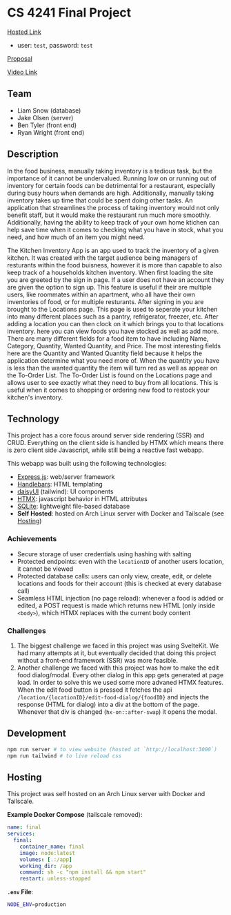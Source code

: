 # CS 4241 Final Project

[Hosted Link](https://final.tempel-alpha.ts.net)
 - user: `test`, password: `test`

[Proposal](PROPOSAL.md)

[Video Link](https://youtu.be/xcT_byKhagc)

## Team
 - Liam Snow (database)
 - Jake Olsen (server)
 - Ben Tyler (front end)
 - Ryan Wright (front end)

## Description
In the food business, manually taking inventory is a tedious task, but the importance of it cannot be undervalued. Running low on or running out of inventory for certain foods can be detrimental for a restaurant, especially during busy hours when demands are high. Additionally, manually taking inventory takes up time that could be spent doing other tasks. An application that streamlines the process of taking inventory would not only benefit staff, but it would make the restaurant run much more smoothly. Additionally, having the ability to keep track of your own home ktichen can help save time when it comes to checking what you have in stock, what you need, and how much of an item you might need.

The Kitchen Inventory App is an app used to track the inventory of a given kitchen. It was created with the target audience being managers of resturants within the food buisness, however it is more than capable to also keep track of a households kitchen inventory. When first loading the site you are greeted by the sign in page. If a user does not have an account they are given the option to sign up. This feature is useful if their are multiple users, like roommates within an apartment, who all have their own inventories of food, or for multiple resturants. After signing in you are brought to the Locations page. This page is used to seperate your kitchen into many different places such as a pantry, refrigerator, freezer, etc. After adding a location you can then clock on it which brings you to that locations inventory. here you can view foods you have stocked as well as add more. There are many different fields for a food item to have including Name, Category, Quantity, Wanted Quantity, and Price. The most interesting fields here are the Quantity and Wanted Quantity field because it helps the application determine what you need more of. When the quantity you have is less than the wanted quantity the item will turn red as well as appear on the To-Order List. The To-Order List is found on the Locations page and allows user to see exactly what they need to buy from all locations. This is useful when it comes to shopping or ordering new food to restock your kitchen's inventory.

## Technology
This project has a core focus around server side rendering (SSR)
and CRUD. Everything on the client side is handled by HTMX
which means there is zero client side Javascript, while still
being a reactive fast webapp.

This webapp was built using the following technologies:
 - [Express.js](https://expressjs.com): web/server framework
 - [Handlebars](https://handlebarsjs.com/): HTML templating
 - [daisyUI](https://daisyui.com/) (tailwind): UI components
 - [HTMX](https://daisyui.com/): javascript behavior in HTML attributes
 - [SQLite](https://www.sqlite.org/): lightweight file-based database
 - __Self Hosted__: hosted on Arch Linux server with Docker and Tailscale (see [Hosting](#hosting))

### Achievements
 - Secure storage of user credentials using hashing with salting
 - Protected endpoints: even with the `locationID` of another users location, it cannot be viewed
 - Protected database calls: users can only view, create, edit, or delete locations and foods for their account (this is checked at every database call)
 - Seamless HTML injection (no page reload): whenever a food is added or edited, a POST request is made which returns new HTML (only inside `<body>`), which HTMX replaces with the current body content

### Challenges
 1. The biggest challenge we faced in this project was using SvelteKit. We had many attempts at it, but eventually decided that doing this project without a front-end framework (SSR) was more feasible.
 2. Another challenge we faced with this project was how to make the edit food dialog/modal. Every other dialog in this app gets generated at page load. In order to solve this we used some more advaned HTMX features. When the edit food button is pressed it fetches the api `/location/{locationID}/edit-food-dialog/{foodID}` and injects the response (HTML for dialog) into a div at the bottom of the page. Whenever that div is changed (`hx-on::after-swap`) it opens the modal.

## Development
```bash
npm run server # to view website (hosted at `http://localhost:3000`)
npm run tailwind # to live reload css
```

## Hosting

This project was self hosted on an Arch Linux
server with Docker and Tailscale.

__Example Docker Compose__ (tailscale removed):
```yaml
name: final
services:
  final:
    container_name: final
    image: node:latest
    volumes: [.:/app]
    working_dir: /app
    command: sh -c "npm install && npm start"
    restart: unless-stopped
```

__`.env` File__:
```bash
NODE_ENV=production
```



